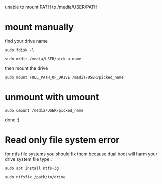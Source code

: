 unable to mount PATH to /media/USER/PATH

# mount manually

find your drive name

```shell
sudo fdisk -l
```

```shell
sudo mkdir /media/USER/pick_a_name
```

then mount the drive

```shell
sudo mount FULL_PATH_OF_DRIVE /media/USER/picked_name
```

# unmount with umount

```shell
sudo umount /media/USER/picked_name
```

done :)

# Read only file system error
for ntfs file systems you should fix them because dual boot will harm your drive system file type :


```shell
sudo apt install ntfs-3g
```

```shell
sudo ntfsfix /path/to/drive
```